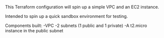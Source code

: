This Terraform configuration will spin up a simple VPC and an EC2 instance.

Intended to spin up a quick sandbox environment for testing.

Components built:
-VPC
-2 subnets (1 public and 1 private)
-A t2.micro instance in the public subnet
